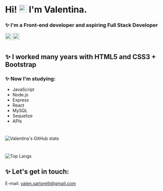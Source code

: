 
# Hi! <img src="https://camo.githubusercontent.com/e8e7b06ecf583bc040eb60e44eb5b8e0ecc5421320a92929ce21522dbc34c891/68747470733a2f2f6d656469612e67697068792e636f6d2f6d656469612f6876524a434c467a6361737252346961377a2f67697068792e676966" width="25px" data-canonical-src="https://media.giphy.com/media/hvRJCLFzcasrR4ia7z/giphy.gif" style="max-width:100%;"> I'm Valentina. 

### ✨ I'm a Front-end developer and aspiring Full Stack Developer

<a href="https://twitter.com/valensartorelli" rel="nofollow" target="_blank">
  <img align="left" alt="Valentina Sartorelli | Twitter" width="22px" src="https://raw.githubusercontent.com/peterthehan/peterthehan/master/assets/twitter.svg" style="max-width:100%;">
</a>
<a href="https://www.linkedin.com/in/valensartorelli/" rel="nofollow" target="_blank">
  <img align="left" alt="Valentina's LinkedIN" width="22px" src="https://raw.githubusercontent.com/peterthehan/peterthehan/master/assets/linkedin.svg" style="max-width:100%;">
</a>
<br><br>

## ✨ I worked many years with HTML5 and CSS3 + Bootstrap

### ✨ Now I'm studying:
- JavaScript
- Node.js
- Express
- React
- MySQL
- Sequelize
- APIs
 
 #

![Valentina's GitHub stats](https://github-readme-stats.vercel.app/api?username=valensartorelli&show_icons=true&theme=nightowl)

#

![Top Langs](https://github-readme-stats.vercel.app/api/top-langs/?username=valensartorelli&theme=nightowl)

## ✨ Let's get in touch:
E-mail: <a href="mailto:valen.sartorelli@gmail.com">valen.sartorelli@gmail.com </a>



